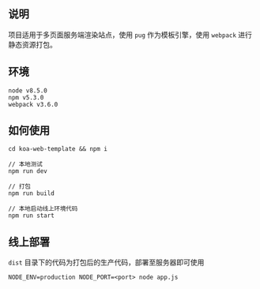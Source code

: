 ## 说明

项目适用于多页面服务端渲染站点，使用 ```pug``` 作为模板引擎，使用 ```webpack``` 进行静态资源打包。

## 环境

```
node v8.5.0
npm v5.3.0
webpack v3.6.0
```

## 如何使用

```
cd koa-web-template && npm i

// 本地测试
npm run dev

// 打包
npm run build

// 本地启动线上环境代码
npm run start
```

## 线上部署

```dist``` 目录下的代码为打包后的生产代码，部署至服务器即可使用

```
NODE_ENV=production NODE_PORT=<port> node app.js
```